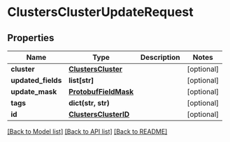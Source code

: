 # ClustersClusterUpdateRequest

## Properties
Name | Type | Description | Notes
------------ | ------------- | ------------- | -------------
**cluster** | [**ClustersCluster**](ClustersCluster.md) |  | [optional] 
**updated_fields** | **list[str]** |  | [optional] 
**update_mask** | [**ProtobufFieldMask**](ProtobufFieldMask.md) |  | [optional] 
**tags** | **dict(str, str)** |  | [optional] 
**id** | [**ClustersClusterID**](ClustersClusterID.md) |  | [optional] 

[[Back to Model list]](../README.md#documentation-for-models) [[Back to API list]](../README.md#documentation-for-api-endpoints) [[Back to README]](../README.md)

